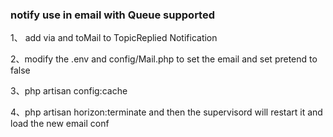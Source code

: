 ### notify use in email with Queue supported

1、 add via and toMail to TopicReplied Notification

2、modify the .env and config/Mail.php to set the email and set pretend to false

3、php artisan config:cache

4、php artisan horizon:terminate and then the supervisord will restart it and load the new email conf